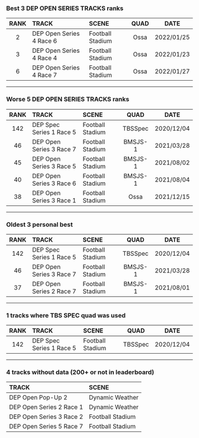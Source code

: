 ### Best 3 DEP OPEN SERIES TRACKS ranks
|RANK|TRACK|SCENE|QUAD|DATE|
|:---:|:---|:---|:---:|:---:|
|2|DEP Open Series 4 Race 6|Football Stadium|Ossa|2022/01/25|
|3|DEP Open Series 4 Race 4|Football Stadium|Ossa|2022/01/23|
|6|DEP Open Series 4 Race 7|Football Stadium|Ossa|2022/01/27|
---
### Worse 5 DEP OPEN SERIES TRACKS ranks
|RANK|TRACK|SCENE|QUAD|DATE|
|:---:|:---|:---|:---:|:---:|
|142|DEP Spec Series 1 Race 5|Football Stadium|TBSSpec|2020/12/04|
|46|DEP Open Series 3 Race 7|Football Stadium|BMSJS-1|2021/03/28|
|45|DEP Open Series 3 Race 5|Football Stadium|BMSJS-1|2021/08/02|
|40|DEP Open Series 3 Race 6|Football Stadium|BMSJS-1|2021/08/04|
|38|DEP Open Series 3 Race 1|Football Stadium|Ossa|2021/12/15|
---
### Oldest 3 personal best
|RANK|TRACK|SCENE|QUAD|DATE|
|:---:|:---|:---|:---:|:---:|
|142|DEP Spec Series 1 Race 5|Football Stadium|TBSSpec|2020/12/04|
|46|DEP Open Series 3 Race 7|Football Stadium|BMSJS-1|2021/03/28|
|37|DEP Open Series 2 Race 7|Football Stadium|BMSJS-1|2021/08/01|
---
### 1 tracks where TBS SPEC quad was used
|RANK|TRACK|SCENE|QUAD|DATE|
|:---:|:---|:---|:---:|:---:|
|142|DEP Spec Series 1 Race 5|Football Stadium|TBSSpec|2020/12/04|
---
### 4 tracks without data (200+ or not in leaderboard)
|TRACK|SCENE|
|:---|:---|
|DEP Open Pop-Up 2|Dynamic Weather|
|DEP Open Series 2 Race 1|Dynamic Weather|
|DEP Open Series 3 Race 2|Football Stadium|
|DEP Open Series 5 Race 7|Football Stadium|
